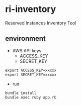 # ri-inventory

Reserved Instances Inventory Tool

## environment
- AWS API keys
    - ACCESS_KEY
    - SECRET_KEY

```
export ACCESS_KEY=xxxxx
export SECRET_KEY=xxxxx
```

- run

```
bundle install
bundle exec ruby app.rb
```

